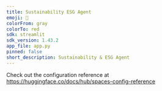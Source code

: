 ```yaml
---
title: Sustainability ESG Agent
emoji: 🏃
colorFrom: gray
colorTo: red
sdk: streamlit
sdk_version: 1.43.2
app_file: app.py
pinned: false
short_description: Sustainability & ESG Agent
---
```


Check out the configuration reference at https://huggingface.co/docs/hub/spaces-config-reference
